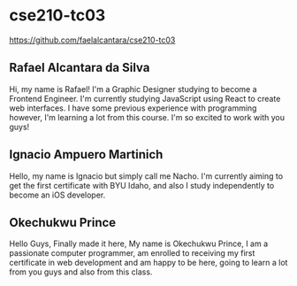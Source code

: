 # cse210-tc03
https://github.com/faelalcantara/cse210-tc03

## Rafael Alcantara da Silva

Hi, my name is Rafael! I'm a Graphic Designer studying to become a Frontend Engineer. I'm currently studying JavaScript using React to create web interfaces. I have some previous experience with programming however, I'm learning a lot from this course. I'm so excited to work with you guys!

## Ignacio Ampuero Martinich

Hello, my name is Ignacio but simply call me Nacho. I'm currently aiming to get the first certificate with BYU Idaho, and also I study independently to become an iOS developer.

## Okechukwu Prince

Hello Guys, Finally made it here, My name is Okechukwu Prince, I am a passionate computer programmer, am enrolled to receiving my first certificate in web development and am happy to be here, going to learn a lot from you guys and also from this class.
